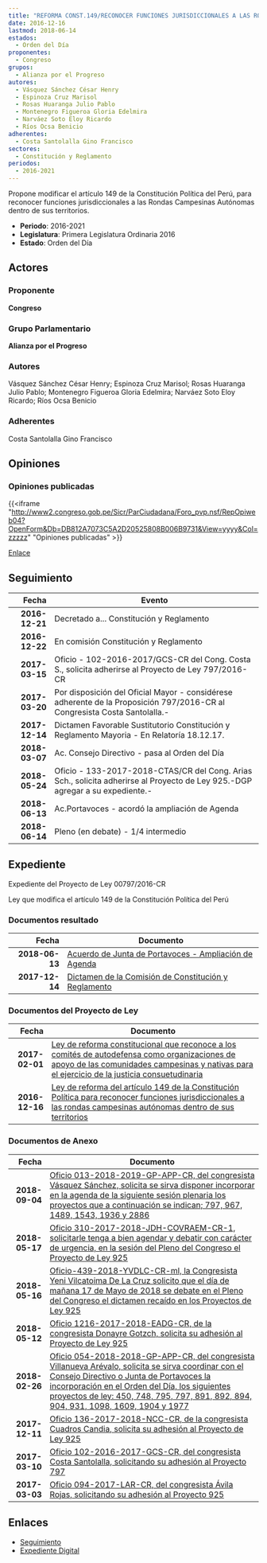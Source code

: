 ```yaml
---
title: "REFORMA CONST.149/RECONOCER FUNCIONES JURISDICCIONALES A LAS RONDAS CAMPESINAS AUTÓNOMAS DENTRO DE SUS TERRITORIOS"
date: 2016-12-16
lastmod: 2018-06-14
estados: 
  - Orden del Día
proponentes: 
  - Congreso
grupos: 
  - Alianza por el Progreso
autores: 
  - Vásquez Sánchez César Henry
  - Espinoza Cruz Marisol
  - Rosas Huaranga Julio Pablo
  - Montenegro Figueroa Gloria Edelmira
  - Narváez Soto Eloy Ricardo
  - Ríos Ocsa Benicio
adherentes: 
  - Costa Santolalla Gino Francisco
sectores: 
  - Constitución y Reglamento
periodos: 
  - 2016-2021
---
```


Propone modificar el artículo 149 de la Constitución Política del Perú, para reconocer funciones jurisdiccionales a las Rondas Campesinas Autónomas dentro de sus territorios.

- **Periodo**: 2016-2021
- **Legislatura**: Primera Legislatura Ordinaria 2016
- **Estado**: Orden del Día

## Actores

### Proponente

**Congreso**

### Grupo Parlamentario

**Alianza por el Progreso**

### Autores

Vásquez Sánchez César Henry; Espinoza Cruz Marisol; Rosas Huaranga Julio Pablo; Montenegro Figueroa Gloria Edelmira; Narváez Soto Eloy Ricardo; Ríos Ocsa Benicio

### Adherentes

Costa Santolalla Gino Francisco


## Opiniones

### Opiniones publicadas

{{<iframe "http://www2.congreso.gob.pe/Sicr/ParCiudadana/Foro_pvp.nsf/RepOpiweb04?OpenForm&Db=DB812A7073C5A2D20525808B006B9731&View=yyyy&Col=zzzzz" "Opiniones publicadas" >}}

[Enlace](http://www2.congreso.gob.pe/Sicr/ParCiudadana/Foro_pvp.nsf/RepOpiweb04?OpenForm&Db=DB812A7073C5A2D20525808B006B9731&View=yyyy&Col=zzzzz)

## Seguimiento

| Fecha | Evento |
|------:|--------|
| **2016-12-21** | Decretado a... Constitución y Reglamento|
| **2016-12-22** | En comisión Constitución y Reglamento|
| **2017-03-15** | Oficio - 102-2016-2017/GCS-CR del Cong. Costa S., solicita adherirse al Proyecto de Ley 797/2016-CR|
| **2017-03-20** | Por disposición del Oficial Mayor - considérese adherente de la Proposición 797/2016-CR al Congresista Costa Santolalla.-|
| **2017-12-14** | Dictamen Favorable Sustitutorio Constitución y Reglamento Mayoria - En Relatoría 18.12.17.|
| **2018-03-07** | Ac. Consejo Directivo - pasa al Orden del Día|
| **2018-05-24** | Oficio - 133-2017-2018-CTAS/CR del Cong. Arias Sch., solicita adherirse al Proyecto de Ley 925.-DGP agregar a su expediente.-|
| **2018-06-13** | Ac.Portavoces - acordó la ampliación de Agenda|
| **2018-06-14** | Pleno (en debate) - 1/4 intermedio|


## Expediente

Expediente del Proyecto de Ley 00797/2016-CR

Ley que modifica el artículo 149 de la Constitución Política del Perú


### Documentos resultado

| Fecha | Documento |
|------:|--------|
| **2018-06-13** | [Acuerdo de Junta de Portavoces - Ampliación de Agenda](http://www.leyes.congreso.gob.pe/Documentos/2016_2021/Acuerdos/Junta_Portavoces/AJP0079720180613.PDF) |
| **2017-12-14** | [Dictamen de la Comisión de Constitución y Reglamento](http://www.leyes.congreso.gob.pe/Documentos/2016_2021/Dictamenes/Proyectos_de_Ley/00925DC04MAY20171214.pdf) |

### Documentos del Proyecto de Ley

| Fecha | Documento |
|------:|--------|
| **2017-02-01** | [Ley de reforma constitucional que reconoce a los comités de autodefensa como organizaciones de apoyo de las comunidades campesinas y nativas para el ejercicio de la justicia consuetudinaria](http://www.leyes.congreso.gob.pe/Documentos/2016_2021/Proyectos_de_Ley_y_de_Resoluciones_Legislativas/PL0092520170201..pdf) |
| **2016-12-16** | [Ley de reforma del artículo 149 de la Constitución Política para reconocer funciones jurisdiccionales a las rondas campesinas autónomas dentro de sus territorios](http://www.leyes.congreso.gob.pe/Documentos/2016_2021/Proyectos_de_Ley_y_de_Resoluciones_Legislativas/PL0079720161216.pdf) |

### Documentos de Anexo

| Fecha | Documento |
|------:|--------|
| **2018-09-04** | [Oficio 013-2018-2019-GP-APP-CR, del congresista Vásquez Sánchez, solicita se sirva disponer incorporar en la agenda de la siguiente sesión plenaria los proyectos que a continuación se indican; 797, 967, 1489, 1543, 1936 y 2886](http://www.leyes.congreso.gob.pe/Documentos/2016_2021/Oficios/Grupos_Parlamentarios/OFICIO-013-2018-2019-GP-APP-CR.pdf) |
| **2018-05-17** | [Oficio 310-2017-2018-JDH-COVRAEM-CR-1, solicitarle tenga a bien agendar y debatir con carácter de urgencia, en la sesión del Pleno del Congreso el Proyecto de Ley 925](http://www.leyes.congreso.gob.pe/Documentos/2016_2021/Oficios/Congresistas/OFICIO-310-2017-2018-JDH-COVRAEM-CR-1.pdf) |
| **2018-05-16** | [Oficio-439-2018-YVDLC-CR-ml, la Congresista Yeni Vilcatoima De La Cruz solicito que el día de mañana 17 de Mayo de 2018 se debate en el Pleno del Congreso el dictamen recaído en los Proyectos de Ley 925](http://www.leyes.congreso.gob.pe/Documentos/2016_2021/Oficios/Congresistas/OFICIO-439-2018-YVDLC-CR-ml.pdf) |
| **2018-05-12** | [Oficio 1216-2017-2018-EADG-CR, de la congresista Donayre Gotzch, solicita su adhesión al Proyecto de Ley 925](http://www.leyes.congreso.gob.pe/Documentos/2016_2021/Adhesiones/Proyectos_de_Ley/OFICIO-1216-2017-2018-EADG-CR-A.PDF) |
| **2018-02-26** | [Oficio 054-2018-2018-GP-APP-CR, del congresista Villanueva Arévalo, solicita se sirva coordinar con el Consejo Directivo o Junta de Portavoces la incorporación en el Orden del Día, los siguientes proyectos de ley: 450, 748, 795, 797, 891, 892, 894, 904, 931, 1098, 1609, 1904 y 1977](http://www.leyes.congreso.gob.pe/Documentos/2016_2021/Oficios/Grupos_Parlamentarios/OFICIO-054-2018-2018-GP-APP-CR.pdf) |
| **2017-12-11** | [Oficio 136-2017-2018-NCC-CR, de la congresista Cuadros Candia, solicita su adhesión al Proyecto de Ley 925](http://www.leyes.congreso.gob.pe/Documentos/2016_2021/Adhesiones/Proyectos_de_Ley/OFICIO-136-2017-2018-NCC-CR.pdf) |
| **2017-03-10** | [Oficio 102-2016-2017-GCS-CR, del congresista Costa Santolalla, solicitando su adhesión al Proyecto 797](http://www.leyes.congreso.gob.pe/Documentos/2016_2021/Oficios/Congresistas/OFICIO-102-2016-2017-GCS-CR..pdf) |
| **2017-03-03** | [Oficio 094-2017-LAR-CR, del congresista Ávila Rojas, solicitando su adhesión al Proyecto 925](http://www.leyes.congreso.gob.pe/Documentos/2016_2021/Oficios/Congresistas/OFICIO-094-2017-LAR-CR..pdf) |

## Enlaces 

- [Seguimiento](http://www2.congreso.gob.pehttp://www2.congreso.gob.pe/Sicr/TraDocEstProc/CLProLey2016.nsf/f7fff46988ca05b1052578e100829cc7/a494f8c08549fc570525808b0069791c?OpenDocument)
- [Expediente Digital](http://www2.congreso.gob.pehttp://www2.congreso.gob.pe/Sicr/TraDocEstProc/CLProLey2016.nsf/f7fff46988ca05b1052578e100829cc7/a494f8c08549fc570525808b0069791c?OpenDocument&Click=05257FB7005EB655.eb71d0cf91d8294e05256cdf006b5706/$Body/0.1C6C)
